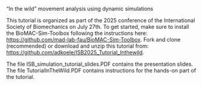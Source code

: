 “In the wild” movement analysis using dynamic simulations

This tutorial is organized as part of the 2025 conference of the International Society of Biomechanics on July 27th. To get started, make sure to install the BioMAC-Sim-Toolbox following the instructions here: https://github.com/mad-lab-fau/BioMAC-Sim-Toolbox. Fork and clone (recommended) or download and unzip this tutorial from: https://github.com/adkoele/ISB2025_Tutorial_Inthewild.  

The file ISB_simulation_tutorial_slides.PDF contains the presentation slides. The file TutorialInTheWild.PDF contains instructions for the hands-on part of the tutorial.

